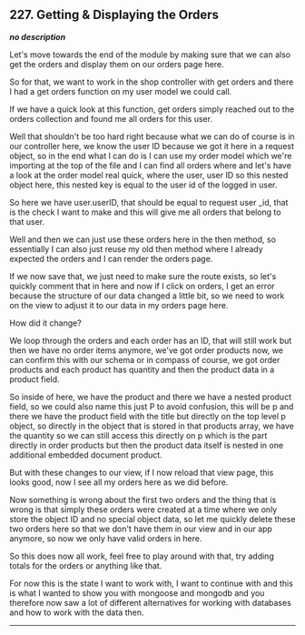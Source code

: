 ## 227. Getting & Displaying the Orders

<strong><em>no description</em></strong>

Let's move towards the end of the module by making sure that we can also get the
orders and display them on our orders page here. 

So for that, we want to work in the shop controller with get orders and there I
had a get orders function on my user model we could call. 

If we have a quick look at this function, get orders simply reached out to the
orders collection and found me all orders for this user. 

Well that shouldn't be too hard right because what we can do of course is in our
controller here, we know the user ID because we got it here in a request object,
so in the end what I can do is I can use my order model which we're importing at
the top of the file and I can find all orders where and let's have a look at the
order model real quick, where the user, user ID so this nested object here, this
nested key is equal to the user id of the logged in user. 

So here we have user.userID, that should be equal to request user _id, that is
the check I want to make and this will give me all orders that belong to that
user. 

Well and then we can just use these orders here in the then method, so
essentially I can also just reuse my old then method where I already expected
the orders and I can render the orders page. 

If we now save that, we just need to make sure the route exists, so let's
quickly comment that in here and now if I click on orders, I get an error
because the structure of our data changed a little bit, so we need to work on
the view to adjust it to our data in my orders page here. 

How did it change? 

We loop through the orders and each order has an ID, that will still work but
then we have no order items anymore, we've got order products now, we can
confirm this with our schema or in compass of course, we got order products and
each product has quantity and then the product data in a product field. 

So inside of here, we have the product and there we have a nested product field,
so we could also name this just P to avoid confusion, this will be p and there
we have the product field with the title but directly on the top level p object,
so directly in the object that is stored in that products array, we have the
quantity so we can still access this directly on p which is the part directly in
order products but then the product data itself is nested in one additional
embedded document product. 

But with these changes to our view, if I now reload that view page, this looks
good, now I see all my orders here as we did before. 

Now something is wrong about the first two orders and the thing that is wrong is
that simply these orders were created at a time where we only store the object
ID and no special object data, so let me quickly delete these two orders here so
that we don't have them in our view and in our app anymore, so now we only have
valid orders in here. 

So this does now all work, feel free to play around with that, try adding totals
for the orders or anything like that. 

For now this is the state I want to work with, I want to continue with and this
is what I wanted to show you with mongoose and mongodb and you therefore now saw
a lot of different alternatives for working with databases and how to work with
the data then. 

---